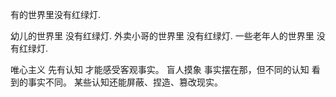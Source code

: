 有的世界里没有红绿灯. 

幼儿的世界里 没有红绿灯.
外卖小哥的世界里 没有红绿灯.
一些老年人的世界里 没有红绿灯.

唯心主义 先有认知 才能感受客观事实。
盲人摸象 事实摆在那，但不同的认知 看到的事实不同。
某些认知还能屏蔽、捏造、篡改现实。